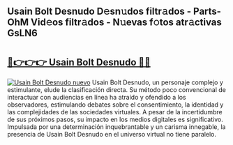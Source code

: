 ## Usain Bolt Desnudo D𝚎sn𝚞dos filtr𝚊dos - Parts-OhM Vid𝚎os filtr𝚊dos - N𝚞evas f𝚘tos atr𝚊ctivas GsLN6

# <h2><a href="http://mb3p4y.tromn.icu/?c=Usain+Bolt+Desnudo">🔗👉👉👉 Usain Bolt Desnudo 🔗🔗</a></h2>

[![Usain Bolt Desnudo nuevo](https://i.imgur.com/pEAQMta.gif)](http://mb3p4y.tromn.icu/?c=Usain+Bolt+Desnudo)
Usain Bolt Desnudo, un personaje complejo y estimulante, elude la clasificación directa. Su método poco convencional de interactuar con audiencias en línea ha atraído y ofendido a los observadores, estimulando debates sobre el consentimiento, la identidad y las complejidades de las sociedades virtuales. A pesar de la incertidumbre de sus próximos pasos, su impacto en los medios digitales es significativo. Impulsada por una determinación inquebrantable y un carisma innegable, la presencia de Usain Bolt Desnudo en el universo virtual no tiene paralelo.
